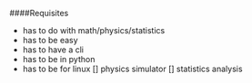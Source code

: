 ####Requisites
* has to do with math/physics/statistics
* has to be easy
* has to have a cli
* has to be in python
* has  to be for linux
[] physics simulator
[] statistics analysis
